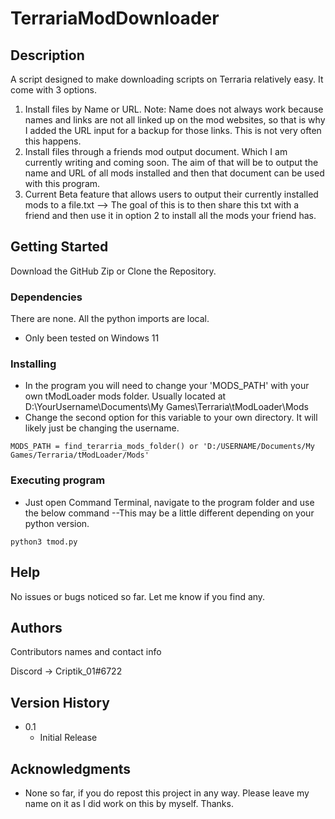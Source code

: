 # TerrariaModDownloader

## Description

A script designed to make downloading scripts on Terraria relatively easy. It come with 3 options.
1. Install files by Name or URL. Note: Name does not always work because names and links are not all linked up on the mod websites, so that is why I added the URL input for a backup for those links. This is not very often this happens.
2. Install files through a friends mod output document. Which I am currently writing and coming soon. The aim of that will be to output the name and URL of all mods installed and then that document can be used with this program.
3. Current Beta feature that allows users to output their currently installed mods to a file.txt --> The goal of this is to then share this txt with a friend and then use it in option 2 to install all the mods your friend has.

## Getting Started
Download the GitHub Zip or Clone the Repository.
### Dependencies
There are none. All the python imports are local.
* Only been tested on Windows 11

### Installing

* In the program you will need to change your 'MODS_PATH' with your own tModLoader mods folder. Usually located at D:\YourUsername\Documents\My Games\Terraria\tModLoader\Mods
* Change the second option for this variable to your own directory. It will likely just be changing the username.
```
MODS_PATH = find_terarria_mods_folder() or 'D:/USERNAME/Documents/My Games/Terraria/tModLoader/Mods'
```

### Executing program

* Just open Command Terminal, navigate to the program folder and use the below command --This may be a little different depending on your python version.
```
python3 tmod.py
```

## Help
No issues or bugs noticed so far. Let me know if you find any.

## Authors

Contributors names and contact info

Discord -> Criptik_01#6722

## Version History

* 0.1
    * Initial Release

## Acknowledgments
*  None so far, if you do repost this project in any way. Please leave my name on it as I did work on this by myself. Thanks.
